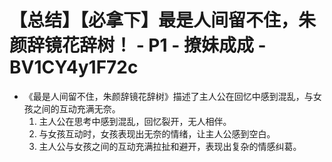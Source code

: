 # 【总结】【必拿下】最是人间留不住，朱颜辞镜花辞树！ - P1 - 撩妹成成 - BV1CY4y1F72c

-   《最是人间留不住，朱颜辞镜花辞树》描述了主人公在回忆中感到混乱，与女孩之间的互动充满无奈。
    1.  主人公在思考中感到混乱，回忆裂开，无人相伴。
    2.  与女孩互动时，女孩表现出无奈的情绪，让主人公感到空白。
    3.  主人公与女孩之间的互动充满拉扯和避开，表现出复杂的情感纠葛。